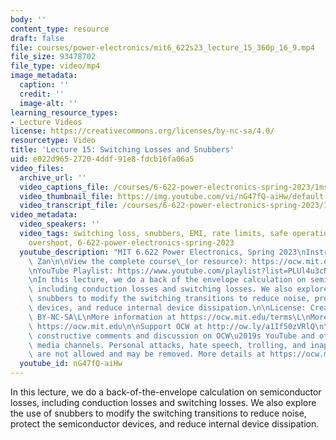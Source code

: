 ```yaml
---
body: ''
content_type: resource
draft: false
file: courses/power-electronics/mit6_622s23_lecture_15_360p_16_9.mp4
file_size: 93478702
file_type: video/mp4
image_metadata:
  caption: ''
  credit: ''
  image-alt: ''
learning_resource_types:
- Lecture Videos
license: https://creativecommons.org/licenses/by-nc-sa/4.0/
resourcetype: Video
title: 'Lecture 15: Switching Losses and Snubbers'
uid: e022d965-2720-4ddf-91e8-fdcb16fa06a5
video_files:
  archive_url: ''
  video_captions_file: /courses/6-622-power-electronics-spring-2023/1mse3G750j0GsIftgTg1Yp3eg9vIurS6A_transcript.webvtt
  video_thumbnail_file: https://img.youtube.com/vi/nG47fQ-aiHw/default.jpg
  video_transcript_file: /courses/6-622-power-electronics-spring-2023/1mse3G750j0GsIftgTg1Yp3eg9vIurS6A_transcript.pdf
video_metadata:
  video_speakers: ''
  video_tags: switching loss, snubbers, EMI, rate limits, safe operations area, parasitics,
    overshoot, 6-622-power-electronics-spring-2023
  youtube_description: "MIT 6.622 Power Electronics, Spring 2023\nInstructor: Xin\
    \ Zan\n\nView the complete course\_(or resource): https://ocw.mit.edu/courses/6-622-power-electronics-spring-2023/\L\
    \nYouTube Playlist: https://www.youtube.com/playlist?list=PLUl4u3cNGP62UTc77mJoubhDELSC8lfR0\n\
    \nIn this lecture, we do a back of the envelope calculation on semiconductor losses,\
    \ including conduction losses and switching losses. We also explore the use of\
    \ snubbers to modify the switching transitions to reduce noise, protect the semiconductor\
    \ devices, and reduce internal device dissipation.\n\nLicense: Creative Commons\
    \ BY-NC-SA\L\nMore information at https://ocw.mit.edu/terms\L\nMore courses at\
    \ https://ocw.mit.edu\n\nSupport OCW at http://ow.ly/a1If50zVRlQ\n\nWe encourage\
    \ constructive comments and discussion on OCW\u2019s YouTube and other social\
    \ media channels. Personal attacks, hate speech, trolling, and inappropriate comments\
    \ are not allowed and may be removed. More details at https://ocw.mit.edu/comments.\n"
  youtube_id: nG47fQ-aiHw
---
```

In this lecture, we do a back-of-the-envelope calculation on semiconductor losses, including conduction losses and switching losses. We also explore the use of snubbers to modify the switching transitions to reduce noise, protect the semiconductor devices, and reduce internal device dissipation.